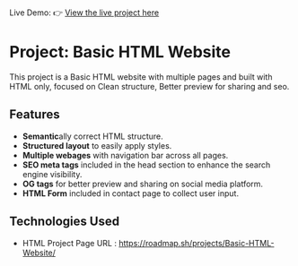 Live Demo: 👉 [View the live project here](https://anu-techie.github.io/Basic-HTML-Website/)

# **Project:** Basic HTML Website
  This project is a Basic HTML website with multiple pages and built with HTML only, focused on Clean structure, Better preview for sharing and seo.
  
## Features
  - **Semantic**ally correct HTML structure.
  - **Structured layout** to easily apply styles.
  - **Multiple webages** with navigation bar across all pages.
  - **SEO meta tags** included in the head section to enhance the search engine visibility.
  - **OG tags** for better preview and sharing on social media platform.
  - **HTML Form** included in contact page to collect user input.

## Technologies Used
  - HTML
Project Page URL : https://roadmap.sh/projects/Basic-HTML-Website/
